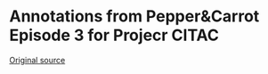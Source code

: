 # Annotations from Pepper&Carrot Episode 3 for Projecr CITAC

[Original source](https://www.peppercarrot.com/en/article241/episode-3-the-secret-ingredients)
